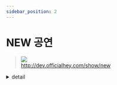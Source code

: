 ```yaml
---
sidebar_position: 2
---
```


# NEW 공연


> ![](https://img.shields.io/static/v1?label=&message=GET&color=brightgreen) <br/>
> http://dev.officialhey.com/show/new

<details markdown="1">
<summary>detail</summary>

#### Parameters

##### Body

#### Response

  <details markdown="1">
  <summary>200 Ok : 성공</summary>

  ```
  {
  "ok": true,
  "data": [
    {
      "id": 5,
      "name": "show5",
      "date": "2024-04-03T19:00:00",
      "poster": "https://example.com/image1.jpg"
    },
    {
      "id": 4,
      "name": "show4",
      "date": "2024-04-03T19:00:00",
      "poster": "https://example.com/image1.jpg"
    },
    {
      "id": 3,
      "name": "show3",
      "date": "2024-04-03T19:00:00",
      "poster": "https://example.com/image1.jpg"
    },
    {
      "id": 2,
      "name": "show2",
      "date": "2024-04-03T19:00:00",
      "poster": "https://example.com/image1.jpg"
    },
    {
      "id": 1,
      "name": "show1",
      "date": "2024-04-03T19:00:00",
      "poster": "https://example.com/image1.jpg"
    }
  ]
}
  ```
  </details>
</details>
<br/>